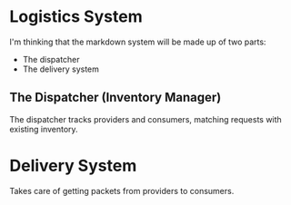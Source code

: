 # Logistics System

I'm thinking that the markdown system will be made up of two parts:

- The dispatcher
- The delivery system

## The Dispatcher (Inventory Manager)

The dispatcher tracks providers and consumers, matching requests with existing inventory.

# Delivery System

Takes care of getting packets from providers to consumers.
